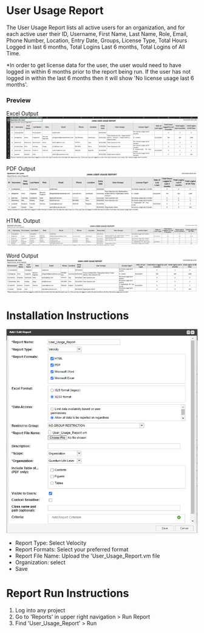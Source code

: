 # User Usage Report

The User Usage Report lists all active users for an organization, and for each active user their ID, Username, First Name, Last Name,
Role, Email, Phone Number, Location, Entry Date, Groups, License Type, Total Hours Logged in last 6 months, Total Logins Last 6 months, Total Logins of All Time. 

*In order to get license data for the user, the user would need to have logged in within 6 months prior to the report being run. If the user has not logged in within the last 6 months then it will show 'No license usage last 6 months'.

### Preview 

Excel Output
![Excel Output](https://github.com/jamasoftware-ps/Community-Reports/blob/fdaff41916d8dcc4ef692c296727d4b75f79adcc/Login%20Usage%20Reports/User%20Usage%20Report/excel_output.png "Excel Output")

PDF Output
![PDF Output](https://github.com/jamasoftware-ps/Community-Reports/blob/fdaff41916d8dcc4ef692c296727d4b75f79adcc/Login%20Usage%20Reports/User%20Usage%20Report/pdf_output.png "PDF Output")

HTML Output
![HTML Output](https://github.com/jamasoftware-ps/Community-Reports/blob/fdaff41916d8dcc4ef692c296727d4b75f79adcc/Login%20Usage%20Reports/User%20Usage%20Report/html_output.png "HTML Output")

Word Output
![Word Output](https://github.com/jamasoftware-ps/Community-Reports/blob/fdaff41916d8dcc4ef692c296727d4b75f79adcc/Login%20Usage%20Reports/User%20Usage%20Report/word_output.png "Word Output")

# Installation Instructions 

![Installation Configuration](https://github.com/jamasoftware-ps/Community-Reports/blob/fdaff41916d8dcc4ef692c296727d4b75f79adcc/Login%20Usage%20Reports/User%20Usage%20Report/Installation_Configuration.png)

<ul> 
  <li>Report Type: Select Velocity</li>
  <li>Report Formats: Select your preferred format</li>
  <li>Report File Name: Upload the 'User_Usage_Report.vm file</li>
  <li>Organization: select</li>
  <li>Save</li>
</ul>

# Report Run Instructions 
<ol>
  <li>Log into any project</li>
  <li>Go to 'Reports' in upper right navigation > Run Report</li>
  <li>Find 'User_Usage_Report' > Run </li>
</ol>
